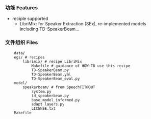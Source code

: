 
### 功能 Features

* reciple supported
    * LibriMix: for Speaker Extraction (SEx), re-implemented models including TD-SpeakerBeam...

### 文件组织 Files
```
    data/
    egs/ # recipes
        librimix/ # recipe LibriMix
            Makefile # guidance of HOW-TO use this recipe
            TD-SpeakerBeam.py
            TD-SpeakerBeam.yml
            TD-SpeakerBeam_eval.py
    model/
        speakerbeam/ # from SpeechFIT@BUT
            system.py
            td_speakerbeam.py
            base_model_informed.py
            adapt_layers.py
            LICENSE.txt
    Makefile

```